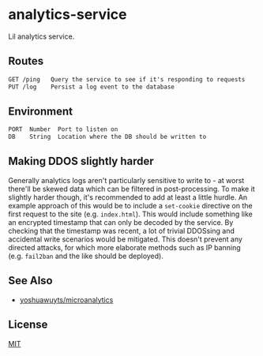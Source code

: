 # analytics-service
Lil analytics service.

## Routes
```txt
GET /ping   Query the service to see if it's responding to requests
PUT /log    Persist a log event to the database
```

## Environment
```txt
PORT  Number  Port to listen on
DB    String  Location where the DB should be written to
```

## Making DDOS slightly harder
Generally analytics logs aren't particularly sensitive to write to - at worst
there'll be skewed data which can be filtered in post-processing. To make it
slightly harder though, it's recommended to add at least a little hurdle. An
example approach of this would be to include a `set-cookie` directive on the
first request to the site (e.g. `index.html`). This would include something
like an encrypted timestamp that can only be decoded by the service. By
checking that the timestamp was recent, a lot of trivial DDOSsing and
accidental write scenarios would be mitigated. This doesn't prevent any
directed attacks, for which more elaborate methods such as IP banning (e.g.
`fail2ban` and the like should be deployed).

## See Also
- [yoshuawuyts/microanalytics](https://github.com/yoshuawuyts/microanalytics)

## License
[MIT](https://tldrlegal.com/license/mit-license)
